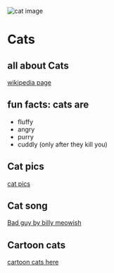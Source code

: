 ![cat image](image/funnycat)
# Cats
## all about Cats
[wikipedia page](https://en.wikipedia.org/wiki/Cat)

## fun facts: cats are
- fluffy
- angry
- purry
- cuddly (only after they kill you)

## Cat pics
  [cat pics](https://www.istockphoto.com/photos/cute-cat)

## Cat song
  [Bad guy by billy meowish](https://www.youtube.com/watch?v=P51bzBBnHU0)

## Cartoon cats
  [cartoon cats here](https://www.gettyimages.com/photos/cute-cat-cartoon)
